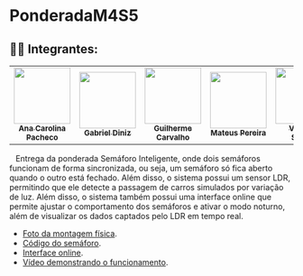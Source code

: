 # PonderadaM4S5

## 👨‍🎓 Integrantes: 
<div align="center">
  <table>
    <tr>
      <td align="center"><a href="https://www.linkedin.com/in/anacdejesus/"><img style=""src="/assets/readme_photos/ana.jpg" alt="" width="100px"><br><sub><b>Ana Carolina Pacheco</b></sub></a></td>
      <td align="center"><a href="https://www.linkedin.com/in/gabriel-scarpelin-diniz-425258144/"><img width="100px" style="" src="/assets/readme_photos/gabriel.jpg" alt="" width="100px"/><br><sub><b>Gabriel Diniz</b></sub></a></td>
      <td align="center"><a href="https://www.linkedin.com/in/guilhermelopescarvalho/"><img style="" src="/assets/readme_photos/guilherme.jpg" alt="" width="100px"/><br><sub><b> Guilherme Carvalho</b></sub></a></td>
        <td align="center"><a href="https://www.linkedin.com/in/mbepplerp/"><img style="" width="100px" src="/assets/readme_photos/mateus.jpg" alt=""/><br><sub><b>Mateus Pereira</b></sub></a></td>
       <td align="center"><a href="https://www.linkedin.com/in/viniciussavian/"><img style="" width="100px" src="/assets/readme_photos/vinicius.jpg"  alt=""/><br><sub><b>Vinicius Savian</b></sub></a></td>
       <td align="center"><a href="https://www.linkedin.com/in/yasmin-minario/"><img style="" width="100px" src="/assets/readme_photos/yasmin.jpg"  alt=""/><br><sub><b>Yasmin Minário</b></sub></a></td>
    </tr>
  </table>
</div>


&ensp; Entrega da ponderada Semáforo Inteligente, onde dois semáforos funcionam de forma sincronizada, ou seja, um semáforo só fica aberto quando o outro está fechado. Além disso, o sistema possui um sensor LDR, permitindo que ele detecte a passagem de carros simulados por variação de luz. Além disso, o sistema também possui uma interface online que permite ajustar o comportamento dos semáforos e ativar o modo noturno, além de visualizar os dados captados pelo LDR em tempo real.

- [Foto da montagem física](https://github.com/gui23g/PonderadaM4S5/blob/main/midia/Foto%20do%20esquema.jpg).
- [Código do semáforo](https://github.com/gui23g/PonderadaM4S5/blob/main/src/semaforo.ino).
- [Interface online](https://github.com/GabrielScarpelinDiniz/plataforma-semaforos).
- [Vídeo demonstrando o funcionamento](https://github.com/gui23g/PonderadaM4S5/blob/main/midia/Funcionamento%20dos%20semaforos.mp4).